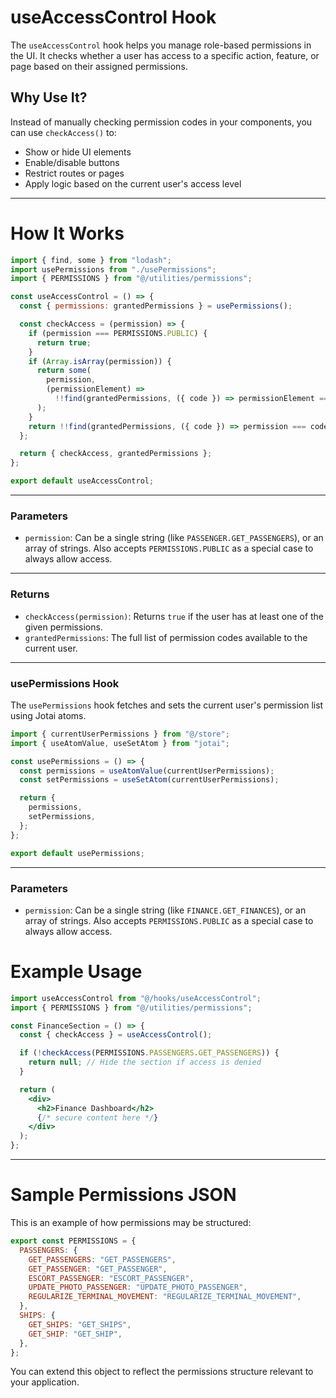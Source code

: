 # useAccessControl Hook

The `useAccessControl` hook helps you manage role-based permissions in the UI. It checks whether a user has access to a specific action, feature, or page based on their assigned permissions.

## Why Use It?

Instead of manually checking permission codes in your components, you can use `checkAccess()` to:

- Show or hide UI elements
- Enable/disable buttons
- Restrict routes or pages
- Apply logic based on the current user's access level

---

# How It Works

```js
import { find, some } from "lodash";
import usePermissions from "./usePermissions";
import { PERMISSIONS } from "@/utilities/permissions";

const useAccessControl = () => {
  const { permissions: grantedPermissions } = usePermissions();

  const checkAccess = (permission) => {
    if (permission === PERMISSIONS.PUBLIC) {
      return true;
    }
    if (Array.isArray(permission)) {
      return some(
        permission,
        (permissionElement) =>
          !!find(grantedPermissions, ({ code }) => permissionElement === code),
      );
    }
    return !!find(grantedPermissions, ({ code }) => permission === code);
  };

  return { checkAccess, grantedPermissions };
};

export default useAccessControl;
```

---

### Parameters

- `permission`: Can be a single string (like `PASSENGER.GET_PASSENGERS`), or an array of strings. Also accepts `PERMISSIONS.PUBLIC` as a special case to always allow access.

---

### Returns

- `checkAccess(permission)`: Returns `true` if the user has at least one of the given permissions.
- `grantedPermissions`: The full list of permission codes available to the current user.

---
### usePermissions Hook

The `usePermissions` hook fetches and sets the current user's permission list using Jotai atoms.

```js
import { currentUserPermissions } from "@/store";
import { useAtomValue, useSetAtom } from "jotai";

const usePermissions = () => {
  const permissions = useAtomValue(currentUserPermissions);
  const setPermissions = useSetAtom(currentUserPermissions);

  return {
    permissions,
    setPermissions,
  };
};

export default usePermissions;
```

---

### Parameters

- `permission`: Can be a single string (like `FINANCE.GET_FINANCES`), or an array of strings. Also accepts `PERMISSIONS.PUBLIC` as a special case to always allow access.
# Example Usage

```jsx
import useAccessControl from "@/hooks/useAccessControl";
import { PERMISSIONS } from "@/utilities/permissions";

const FinanceSection = () => {
  const { checkAccess } = useAccessControl();

  if (!checkAccess(PERMISSIONS.PASSENGERS.GET_PASSENGERS)) {
    return null; // Hide the section if access is denied
  }

  return (
    <div>
      <h2>Finance Dashboard</h2>
      {/* secure content here */}
    </div>
  );
};
```

---

# Sample Permissions JSON

This is an example of how permissions may be structured:

```js
export const PERMISSIONS = {
  PASSENGERS: {
    GET_PASSENGERS: "GET_PASSENGERS",
    GET_PASSENGER: "GET_PASSENGER",
    ESCORT_PASSENGER: "ESCORT_PASSENGER",
    UPDATE_PHOTO_PASSENGER: "UPDATE_PHOTO_PASSENGER",
    REGULARIZE_TERMINAL_MOVEMENT: "REGULARIZE_TERMINAL_MOVEMENT",
  },
  SHIPS: {
    GET_SHIPS: "GET_SHIPS",
    GET_SHIP: "GET_SHIP",
  },
};
```

You can extend this object to reflect the permissions structure relevant to your application.
